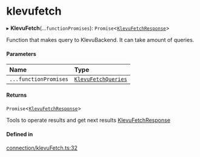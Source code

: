 # klevufetch
      
▸ **KlevuFetch**(...`functionPromises`): `Promise`<[`KlevuFetchResponse`](klevufetchresponse.md)\>

Function that makes query to KlevuBackend. It can take amount of queries.

#### Parameters

| Name | Type |
| :------ | :------ |
| `...functionPromises` | [`KlevuFetchQueries`](klevufetchqueries.md) |

#### Returns

`Promise`<[`KlevuFetchResponse`](klevufetchresponse.md)\>

Tools to operate results and get next results [KlevuFetchResponse](klevufetchresponse.md)

#### Defined in

[connection/klevuFetch.ts:32](https://github.com/klevultd/frontend-sdk/blob/58d63d7/packages/klevu-core/src/connection/klevuFetch.ts#L32)

